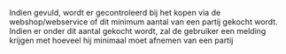 Indien gevuld, wordt er gecontroleerd bij het kopen via de webshop/webservice of dit minimum aantal van een partij gekocht wordt. Indien er onder dit aantal gekocht wordt, zal de gebruiker een melding krijgen met hoeveel hij minimaal moet afnemen van een partij
